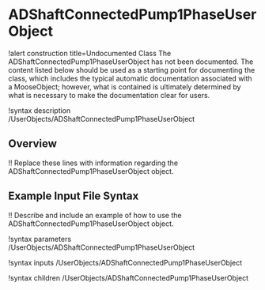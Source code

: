 # ADShaftConnectedPump1PhaseUserObject

!alert construction title=Undocumented Class
The ADShaftConnectedPump1PhaseUserObject has not been documented. The content listed below should be used as a starting point for
documenting the class, which includes the typical automatic documentation associated with a
MooseObject; however, what is contained is ultimately determined by what is necessary to make the
documentation clear for users.

!syntax description /UserObjects/ADShaftConnectedPump1PhaseUserObject

## Overview

!! Replace these lines with information regarding the ADShaftConnectedPump1PhaseUserObject object.

## Example Input File Syntax

!! Describe and include an example of how to use the ADShaftConnectedPump1PhaseUserObject object.

!syntax parameters /UserObjects/ADShaftConnectedPump1PhaseUserObject

!syntax inputs /UserObjects/ADShaftConnectedPump1PhaseUserObject

!syntax children /UserObjects/ADShaftConnectedPump1PhaseUserObject
